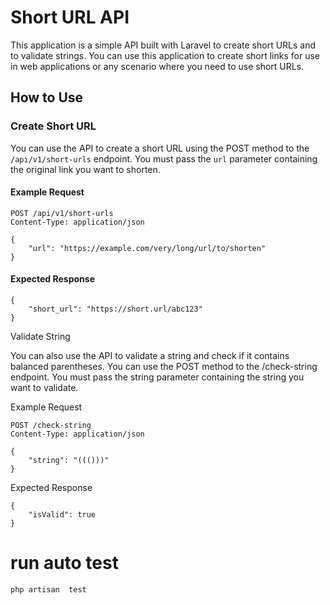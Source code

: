 
# Short URL API

This application is a simple API built with Laravel to create short URLs and to validate strings. You can use this application to create short links for use in web applications or any scenario where you need to use short URLs.

## How to Use

### Create Short URL

You can use the API to create a short URL using the POST method to the `/api/v1/short-urls` endpoint. You must pass the `url` parameter containing the original link you want to shorten.

#### Example Request

```http
POST /api/v1/short-urls
Content-Type: application/json

{
    "url": "https://example.com/very/long/url/to/shorten"
}
```

#### Expected Response
```
{
    "short_url": "https://short.url/abc123"
}

```


Validate String

You can also use the API to validate a string and check if it contains balanced parentheses. You can use the POST method to the /check-string endpoint. You must pass the string parameter containing the string you want to validate.



Example Request
```
POST /check-string
Content-Type: application/json

{
    "string": "((()))"
}
```


Expected Response
```
{
    "isValid": true
}
```






# run auto test
```
php artisan  test
```
